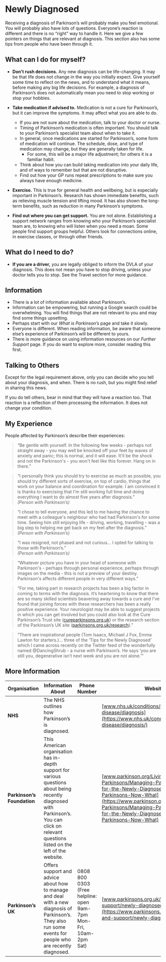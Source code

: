 # Newly Diagnosed

Receiving a diagnosis of Parkinson’s will probably make you feel emotional. You will probably also have lots of questions. Everyone’s reaction is different and there is no “right” way to handle it. Here we give a few pointers on things that are relevant at diagnosis. This section also has some tips from people who have been through it.

## What can I do for myself?

- **Don’t rush decisions.** Any new diagnosis can be life-changing. It may be that life does not change in the way you initially expect. Give yourself some time to reflect on the news, and to understand what it means, before making any big life decisions. For example, a diagnosis of Parkinson’s does not automatically mean you need to stop working or stop your hobbies.

- **Take medication if advised to.** Medication is not a cure for Parkinson’s, but it can improve the symptoms. It may affect what you are able to do.
  - If you are not sure about the medication, talk to your doctor or nurse.
  - Timing of Parkinson’s medication is often important. You should talk to your Parkinson’s specialist team about when to take it.
  - In general, once medications are started for Parkinson’s, some form of medication will continue. The schedule, dose, and type of medication may change, but they are generally taken for life.
    - For some, this will be a major life adjustment; for others it is a familiar habit.
  - Think about how you can build taking medication into your daily life, and of ways to remember but that are not disruptive.
  - Find out how your GP runs repeat prescriptions to make sure you always have enough medicine.

- **Exercise.** This is true for general health and wellbeing, but is especially important in Parkinson’s. Research has shown immediate benefits, such as relieving muscle tension and lifting mood. It has also shown the long-term benefits, such as reduction in many Parkinson’s symptoms.

- **Find out where you can get support.** You are not alone. Establishing a support network ranges from knowing who your Parkinson’s specialist team are, to knowing who will listen when you need a moan. Some people find support groups helpful. Others look for connections online, in exercise classes, or through other friends.

## What do I need to do?

- **If you are a driver,** you are legally obliged to inform the DVLA of your diagnosis. This does not mean you have to stop driving, unless your doctor tells you to stop. See the Travel section for more guidance.

## Information

- There is a lot of information available about Parkinson’s.
- Information can be empowering, but running a Google search could be overwhelming. You will find things that are not relevant to you and may find some things upsetting.
- Perhaps start with our *What is Parkinson’s* page and take it slowly.
- Everyone is different. When reading information, be aware that someone else’s experience of Parkinson’s will be different to yours.
- There is more guidance on using information resources on our *Further Support* page. If you do want to explore more, consider reading this first.

## Talking to Others

Except for the legal requirement above, only you can decide who you tell about your diagnosis, and when. There is no rush, but you might find relief in sharing this news.

If you do tell others, bear in mind that they will have a reaction too. That reaction is a reflection of them processing the information. It does not change your condition.

## My Experience

People affected by Parkinson’s describe their experiences:

> “Be gentle with yourself. In the following few weeks - perhaps not straight away - you may well be knocked off your feet by waves of anxiety and panic; this is normal, and it will ease. It'll be the shock and not the Parkinson's - you won't feel like this forever. Hang on in there.”

> “I personally think you should try to exercise as much as possible, you should try different sorts of exercise, on top of cardio, things that work on your balance and coordination for example. I am convinced it is thanks to exercising that I'm still working full time and doing everything I want to do almost five years after diagnosis.”  
> *(Person with Parkinson’s)*

> “I chose to tell everyone, and this led to me having the chance to meet with a colleague's neighbour who had had Parkinson's for some time. Seeing him still enjoying life - driving, working, travelling - was a big step to helping me get back on my feet after the diagnosis.”  
> *(Person with Parkinson’s)*

> “I was resigned, not phased and not curious… I opted for talking to those with Parkinson’s.”  
> *(Person with Parkinson’s)*

> “Whatever picture you have in your head of someone with Parkinson's - perhaps through personal experience, perhaps through images on the media - this is not a preview of your destiny. Parkinson's affects different people in very different ways.”

> “For me, taking part in research projects has been a big factor in coming to terms with the diagnosis. It’s heartening to know that there are so many skilled scientists beavering away towards a cure and I’ve found that joining forces with these researchers has been a really positive experience. Your neurologist may be able to suggest projects in which you can get involved but you could also look at the Cure Parkinson’s Trust site ([cureparkinsons.org.uk](https://cureparkinsons.org.uk)) or the research section of the Parkinson’s UK site ([parkinsons.org.uk/research](https://parkinsons.org.uk/research)).”

> “There are inspirational people (Tom Isaacs, Michael J Fox, Emma Lawton for starters.)… three of the ‘Tips for the Newly Diagnosed’ which I came across recently on the Twitter feed of the wonderfully named @DancingShrub - a nurse with Parkinson’s. He says ‘you are still you, degenerative isn’t next week and you are not alone.’”

## More Information

| Organisation       | Information About | Phone Number       | Website                                                                 |
|--------------------|-------------------|---------------------|-------------------------------------------------------------------------|
| **NHS**            | The NHS outlines how Parkinson’s is diagnosed. |                     | [www.nhs.uk/conditions/parkinsons-disease/diagnosis](https://www.nhs.uk/conditions/parkinsons-disease/diagnosis/) |
| **Parkinson’s Foundation** | This American organisation has in-depth support for various questions about being recently diagnosed with Parkinson’s. You can click on relevant questions listed on the left of the website. |                     | [www.parkinson.org/Living-with-Parkinsons/Managing-Parkinsons/Advice-for-the-Newly-Diagnosed/Ive-Got-Parkinsons-Now-What](https://www.parkinson.org/Living-with-Parkinsons/Managing-Parkinsons/Advice-for-the-Newly-Diagnosed/Ive-Got-Parkinsons-Now-What) |
| **Parkinson’s UK** | Offers support and advice about how to manage and deal with a new diagnosis of Parkinson’s. They also run some events for people who are recently diagnosed. | 0808 800 0303 (Free helpline: open 9am-7pm Mon-Fri, 10am-2pm Sat) | [www.parkinsons.org.uk/information-and-support/newly-diagnosed-parkinsons](https://www.parkinsons.org.uk/information-and-support/newly-diagnosed-parkinsons) |
